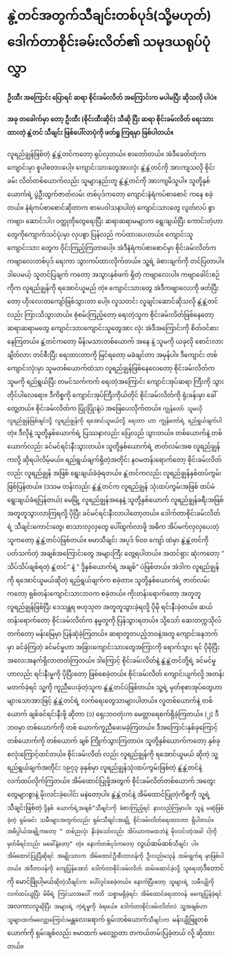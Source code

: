 # နွဲ့တင်အတွက်သီချင်းတစ်ပုဒ်(သို့မဟုတ်) ဒေါက်တာစိုင်းခမ်းလိတ်၏ သမုဒယရုပ်ပုံလွှာ

#### ဦးထီး အကြောင်း ပြောရင် ဆရာ စိုင်းခမ်းလိတ် အကြောင်းက မပါမပြီး ဆိုသလို ပါပဲ။
#### အခု တခေါက်မှာ တော့ ဦးထီး (စိုင်းထီးဆိုင်) သီဆို ပြီး ဆရာ စိုင်းခမ်းလိတ်  ရေးသားထားတဲ့ နွဲ့တင် သီချင်း ဖြစ်ပေါ်လာပုံကို ဖတ်ရှု ကြရမှာ ဖြစ်ပါတယ်။

လူရည်ချွန်ဖြစ်တဲ့ နွဲ့နွဲ့တင်ကတော့ ရုပ်လှတယ်။ စာတော်တယ်။ အဲဒီခေတ်တုံးက ကျောင်းမှာ စူပါစတားပေါ့။ ကျောင်းသားတွေအားလုံး နွဲ့နွဲ့တင်ကို အားကျသလို စိုင်းခမ်း လိတ်တစ်ယောက်လည်း သူများနည်းတူ နွဲ့နွဲ့တင်ကို အားကျမိသူပါ။
သူတို့နှစ်ယောက်ရဲ့ ပွဲဦးထွက်ဇာတ်လမ်း တစ်ပုဒ်ကတော့ ကျောင်းနံရံကပ်စာစောင် ကနေ စခဲ့တယ်။ နံရံကပ်စာစောင်ဆိုတာက စာပေဝါသနာပါတဲ့ ကျောင်းသားတွေ လွတ်လပ် စွာ ကဗျာ၊ ဆောင်းပါး၊ ဝတ္ထုတိုတွေရေးပြီး ဆရာဆရာမများက ရွေးချယ်ပြီး ကောင်းတဲ့ဟာ တွေကိုကျောက်သင်ပုံးမှာ လှပစွာ ပြန်လည် ကပ်ထားပေးတယ်။ ကျောင်းသူကျောင်းသား တွေက ဝိုင်းကြည့်ကြတာပေါ့။ အဲဒီနံရံကပ်စာစောင်မှာ စိုင်းခမ်းလိတ်က ကဗျာလေးတစ်ပုဒ် ရေးကာ သွားကပ်ထားလိုက်တယ်။ သူ့ရဲ့ ခံစားချက်ကို တင်ပြတာပါ။ ဒါပေမယ့် သူတင်ပြချက် ကတော့ အသွားနှစ်ဖက် ရှိတဲ့ ကဗျာလေးပါ။ ကဗျာခေါင်းစဉ်ကိုက လူရည်ချွန်ကို ရအောင်ယူမည် တဲ့။ ကျောင်းသားတွေ အဲဒီကဗျာလေးကို ဖတ်ပြီးတော့ ဟိုးလေးတကျော်ဖြစ်သွားတာ ပေါ့။ လူသတင်း လူချင်းဆောင်ဆိုသလို နွဲ့နွဲ့တင်လည်း ကြားသိသွားတယ်။ စုံစမ်းကြည့်တော့ ရေးတဲ့သူက စိုင်းခမ်းလိတ်ဖြစ်နေတော့ ဆရာဆရာမတွေ ကျောင်းသားကျောင်းသူတွေအား လုံး အဲဒီအကြောင်းကို စိတ်ဝင်စားနေကြတယ်။ နွဲ့တင်ကတော့ မိန်းမသားတစ်ယောက် အနေ နဲ့ သူမကို ယခုလို စောင်းလား ချိတ်လား တင်စီးပြီး ရေးထားတာကို မြင်ရတော့ မခံချင်တာ အမှန်ပါ။ ဒီကျောင်း တစ်ကျောင်းလုံးမှာ သူမတစ်ယောက်ထဲသာ လူရည်ချွန်ဖြစ်နေလေတော့ စိုင်းခမ်းလိတ်က သူမကို ရည်ရွယ်ပြီး တမင်သက်ကက် ရေးတဲ့အကြောင်း ကျောင်းအုပ်ဆရာ ကြီးကို သွားတိုင်ပါလေရော။ ဒီကိစ္စကို ကျောင်းအုပ်ကြီးကိုယ်တိုင် စိုင်းခမ်းလိတ်ကို ရုံးခန်းမှာ ခေါ်တွေ့တယ်။ စိုင်းခမ်းလိတ်က ပြုံးပြုံးနဲ့ပဲ အဖြေပေးလိုက်တယ်။
`ကျွန်တော် သူမလို လူရည်ချွန်ဖြစ်ချင်လို့ လူရည်ချွန်ကို ရအောင်ယူမယ်လို့ ရေးတာ ဟာ ကျွန်တော်ရဲ့ ရည်ရွယ်ချက်ပါ`တဲ့။ ဒီလိုနဲ့ သူတို့နှစ်ယောက်ရဲ့ ပြဿနာလည်း ပြေလည် သွားတယ်။ တစ်ယောက်နဲ့ တစ်ယောက်လည်း ခင်မင်ရင်းနီးသွားတယ်။ သူတို့နှစ်ယောက်ရဲ့ ဇာတ်လမ်းအစ လူရည်ချွန်ကလို့ ဆိုရပါလိမ့်မယ်။
ရည်ရွယ်ချက်ရှိတဲ့အတိုင်း နဝမတန်းရောက်တော့ စိုင်းခမ်းလိတ်လည်း လူရည်ချွန် အဖြစ် ရွေးချယ်ခံခဲ့ရတယ်။ နွဲ့တင်ကလည်း လူရည်ချွန်နှစ်ထပ်ကွမ်း ဖြစ်ပြန်တယ်။ (ဒသမ တန်းလည်း နွဲ့နွဲ့တင်က လူရည်ချွန် သုံးထပ်ကွမ်းအဖြစ် ထပ်မံရွေးချယ်ခံရပြန်တယ်) မေမြို့ လူရည်ချွန်အနေနဲ့ သူတို့နှစ်ယောက် လူရည်ချွန်ခရီးအဖြစ် အတူတူသွားလာကြရလို့ ပိုပြီး ခင်မင်ရင်းနီးလာပါတော့တယ်။
ဒေါက်တာစိုင်းခမ်းလိတ်ရဲ့ သီချင်းကောင်းတွေ၊ စာသားလှလှတွေ ပေါ်ထွက်လာဖို့ အဓိက အိပ်မက်လှလှပေးတဲ့သူကတော့ နွဲ့နွဲ့တင်ပဲဖြစ်တယ်။ ဗမာသီချင်း အပုဒ် ၆၀၀ ကျော် ထဲမှာ နွဲ့နွဲ့တင်ကို ပတ်သက်တဲ့ အချစ်အကြောင်းတွေ အများကြီး တွေ့ရပါတယ်။ အထင်ရှား ဆုံးကတော့ “ သိပ်သိပ်ချစ်ရတဲ့ နွဲ့တင်“ နဲ့ “ ဒို့နှစ်ယောက်ရဲ့ အချစ်“ ပဲဖြစ်တယ်။ အဲဒါက လူရည်ချွန်ကို ရအောင်ယူမယ်ဆိုတဲ့ ရည်ရွယ်ချက်က စခဲ့တာ။
သူတို့နှစ်ယောက်ရဲ့ ဇာတ်လမ်းကတော့ ရှစ်တန်းကျောင်းသားဘဝက စခဲ့တယ်။ ကိုးတန်းရောက်တော့ အတူတူ လူရည်ချွန်ဖြစ်ပြီး ဒေသန္တရ ဗဟုသုတ အတူတူသွားခဲ့ရလို့ ပိုမို ရင်းနီးခဲ့တယ်။ ဆယ်တန်းရောက်တော့ စိုင်းခမ်းလိတ်က နမ္မတူကို ပြန်သွားရတယ်။ သို့သော် ဆေးတက္ကသိုလ်တက်တော့ မန်းမြေမှာ ပြန်ဆုံခဲ့ကြတယ်။ ဆရာတူတပည့်ဘဝနဲ့အတူ ကျောင်းနေဘက်မှာ ခင်ခဲ့ကြတဲ့ ခင်မင်မှုဟာ အခြားကျောင်းသားတွေအကြားကို ရောက်သွား ရင် ပိုမိုပြီး အလေးအနက်ရှိလာတတ်ကြတယ်။ ဒါကြောင့် စိုင်းခမ်းလိတ်နဲ့ နွဲ့နွဲ့တင်တို့ရဲ့ ခင်မင်မှုဟာလည်း ရင်းနီးမှုကို ပိုပြီးတော့ ဖြစ်စေခဲ့တယ်။
စိုင်းခမ်းလိတ် ကျောင်းပျက်လို့ အတန်းမတက်ခဲ့ရင် သူ့ကို ကူညီပေးခဲ့တဲ့သူက နွဲ့နွဲ့တင်ပဲဖြစ်တယ်။ သူ့ရဲ့ မှတ်စုစာအုပ်တွေဟာ များသောအားဖြင့် နွဲ့နွဲ့တင်ရဲ့ လက်ရေးတွေသာများပါတယ်။ လူတစ်ယောက်နဲ့ တစ်ယောက် ချစ်ခင်ရင်းနီးဖို့ ဆိုတာ (၁) ရှေးဘဝတုံးက မေတ္တာရေစက်ရှိခဲ့ကြတယ်။ (၂) ဒီဘဝမှာ တစ်ယောက်ကို တစ် ယောက်ကူညီဖေးမခဲ့ကြတယ်။ ဒီအကြောင်းနှစ်ခုကြောင့် တစ်ယောက်ကို တစ်ယောက် ချစ် ကြိုက်သွားကြတာပဲ။ သူတို့နှစ်ယောက်ကတော့ နှစ်ခုစလုံးကြောင့်ထင်တယ်။ စိုင်းခမ်းလိတ် လည်း လူရည်ချွန်ကို ရအောင်ယူမယ် ဆိုတဲ့ သူ့ရည်ရွယ်ချက်အတိုင်း ၁၉၇၃ ခုနှစ်မှာ လူရည်ချွန်သုံးထပ်ကွမ်းဖြစ်တဲ့ နွဲ့နွဲ့တင်နဲ့ လက်ထပ်လိုက်ကြတယ်။
အိမ်ထောင်ပြုဖို့အတွက် စိုင်းခမ်လိတ်တစ်ယောက် အတွေးတွေများစွာနဲ့ မိုးလင်းခဲ့ပေါင်း မနဲတော့ပါ။ နွဲ့နွဲ့တင်နဲ့ အိမ်ထောင်ပြုတဲ့ကိစ္စကို သူ့ရဲ့ သီချင်းဖြစ်တဲ့ `ဒို့နှစ် ယောက်ရဲ့အချစ်“သီချင်းကို ခံစားကြည့်ရင် နားလည်ကြမှာပါ။ သူနဲ့ မဆုံဖြစ်ခဲ့တဲ့ ရှမ်းမင်း သမီးများအတွက်လည်း ရှမ်းသီချင်းအချို့ စိုင်းခမ်းလိတ်ရေးထားတာ ရှိပါတယ်။ အဓိပ္ပါယ်အချို့ကတော့ “ တစ်ညလုံး နိုးခဲ့သော်လည်း အိပ်ယာကမထဘဲနဲ့ မိုးလင်းတဲ့အခါ ငါ့ကို မှတ်မိရင်လည်း မခေါ်နဲ့တော့“ တဲ့။ နောက်တစ်ပုဒ်ကတော့ `လွယ်ဆမ်ဆစ်` သီချင်း ပါ။ အိမ်ထောင်ပြုပြီဆိုရင် အမျိုးသားက အိမ်ထောင်ဦးစီးတာဝန်ကို ဦးလည်မသုန် ထမ်းရွက်ရ မှာဖြစ်ပါတယ်။ အဲဒီတာဝန်ကို ကျေပြွန်အောင် ဒေါက်တာစိုင်းခမ်းလိတ် ထမ်းဆောင်ခဲ့လို့ သူရေးတဲ့ `ဒီတောင်ကို မောင်ဖြိုပါ့မယ်`ဆိုတဲ့သီချင်းက ပေါ်လွင်စေခဲ့တယ်။
နောက်ပြီးတော့ သူများရဲ့ သမီးပျိုကို လက်ထပ်ယူပြီး မိမိရဲ့ ကြင်ယာအပေါ် ကတိ သစ္စာမရှိခဲ့ရင်၊ အိမ်ထောင်ရေးတာဝန် မကျေပြွန်ခဲ့ရင် `အလကားလူ` ဆိုပြီး အများရဲ့ ကဲ့ရဲ့မှုကို ခံရမယ်။ ဒေါက်တာစိုင်းခမ်းလိတ်လဲ သူ့အချစ်ဟာ သူများထက်မလျှော့ကြောင်း `မန္တလေးရောက် ရှမ်းတစ်ယောက်`သီချင်းက `မန်းပျိုဖြူတစ်ယောက်ကို ရှမ်းချစ်လည်း ဗမာထက် မလျှော့တာ တကယ်တမ်းပြခဲ့တယ်`လို့ ဆိုထားတယ်။